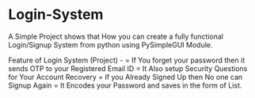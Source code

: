 # Login-System
A Simple Project shows that How you can create a fully functional Login/Signup System from python using PySimpleGUI Module.   

Feature of Login System (Project) - 
= If You forget your password then it sends OTP to your Registered Email ID 
= It Also setup Security Questions for Your Account Recovery 
= If you Already Signed Up then No one can Signup Again 
= It Encodes your Password and saves in the form of List.
